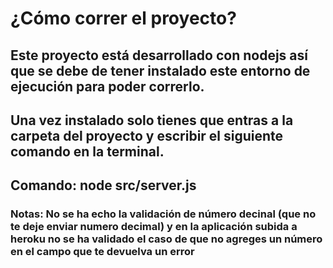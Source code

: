 # ¿Cómo correr el proyecto?

## Este proyecto está desarrollado con nodejs así que se debe de tener instalado este entorno de ejecución para poder correrlo.

## Una vez instalado solo tienes que entras a la carpeta del proyecto y escribir el siguiente comando en la terminal.

## Comando: node src/server.js

### Notas: No se ha echo la validación de número decinal (que no te deje enviar numero decimal) y en la aplicación subida a heroku no se ha validado el caso de que no agreges un número en el campo que te devuelva un error
